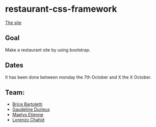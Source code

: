 # restaurant-css-framework #

[The site]()

## Goal ##
Make a restaurant site by using bootstrap.

## Dates ##
It has been done between monday the 7th October and X the X October.

## Team: ##
- [Brice Bartoletti](https://github.com/Levizar)
- [Gaudeline Durieux](https://github.com/Gaudeline)
- [Maelys Etienne](https://github.com/Mae26)
- [Lorenzo Chahid](https://github.com/Lorenzo-chahid)
